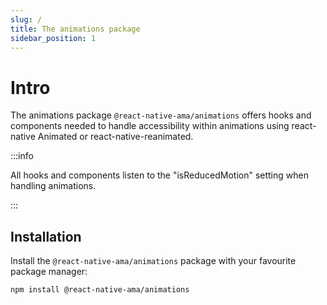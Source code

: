 ```yaml
---
slug: /
title: The animations package
sidebar_position: 1
---
```


# Intro

The animations package `@react-native-ama/animations` offers hooks and components needed to handle accessibility within animations using react-native Animated or react-native-reanimated.

:::info

All hooks and components listen to the "isReducedMotion" setting when handling animations.

:::

## Installation

Install the `@react-native-ama/animations` package with your favourite package manager:

```bash npm2yarn
npm install @react-native-ama/animations
```
